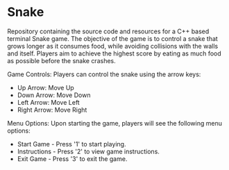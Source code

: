 # Snake
Repository containing the source code and resources for a C++ based terminal Snake game. The objective of the game is to control a snake that grows longer as it consumes food, while avoiding collisions with the walls and itself. Players aim to achieve the highest score by eating as much food as possible before the snake crashes.

Game Controls: Players can control the snake using the arrow keys:
- Up Arrow: Move Up
- Down Arrow: Move Down
- Left Arrow: Move Left
- Right Arrow: Move Right

Menu Options: Upon starting the game, players will see the following menu options:
- Start Game - Press '1' to start playing.
- Instructions - Press '2' to view game instructions.
- Exit Game - Press '3' to exit the game.
